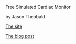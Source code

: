 Free Simulated Cardiac Monitor

by Jason Theobald


[The site](https://monitorsim.com)

[The blog post](https://jt.netlify.app/posts/monitor/)
